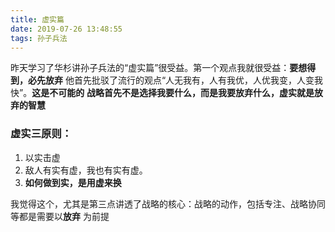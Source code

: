 ```yaml
---
title: 虚实篇
date: 2019-07-26 13:48:55
tags: 孙子兵法
---
```


   昨天学习了华杉讲孙子兵法的“虚实篇”很受益。第一个观点我就很受益：**要想得到，必先放弃**
   他首先批驳了流行的观点“人无我有，人有我优，人优我变，人变我快”。**这是不可能的**
   **战略首先不是选择我要什么，而是我要放弃什么，虚实就是放弃的智慧**

### 虚实三原则：
  1. 以实击虚
  2. 敌人有实有虚，我也有实有虚。
  3. **如何做到实，是用虚来换**

   我觉得这个，尤其是第三点讲透了战略的核心：战略的动作，包括专注、战略协同等都是需要以**放弃**
   为前提
